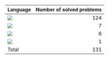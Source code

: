 
| Language  | Number of solved problems |
|:---|---:|
|![](https://img.shields.io/badge/Javascript-F7DF1E?style=flat&logo=JavaScript&logoColor=white)|124|
|![](https://img.shields.io/badge/C++-00599C?style=flat&logo=cplusplus&logoColor=white)|7|
|![](https://img.shields.io/badge/Python-3776AB?style=flat&logo=python&logoColor=white)|6|
|![](https://img.shields.io/badge/C-A8B9CC?style=flat&logo=c&logoColor=white)|1|
|Total| 131|

